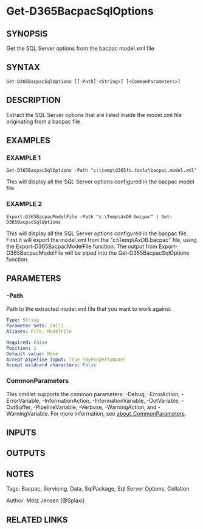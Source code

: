 ﻿---
external help file: d365fo.tools-help.xml
Module Name: d365fo.tools
online version:
schema: 2.0.0
---

# Get-D365BacpacSqlOptions

## SYNOPSIS
Get the SQL Server options from the bacpac model.xml file

## SYNTAX

```
Get-D365BacpacSqlOptions [[-Path] <String>] [<CommonParameters>]
```

## DESCRIPTION
Extract the SQL Server options that are listed inside the model.xml file originating from a bacpac file

## EXAMPLES

### EXAMPLE 1
```
Get-D365BacpacSqlOptions -Path "c:\temp\d365fo.tools\bacpac.model.xml"
```

This will display all the SQL Server options configured in the bacpac model file.

### EXAMPLE 2
```
Export-D365BacpacModelFile -Path "c:\Temp\AxDB.bacpac" | Get-D365BacpacSqlOptions
```

This will display all the SQL Server options configured in the bacpac file.
First it will export the model.xml from the "c:\Temp\AxDB.bacpac" file, using the Export-D365BacpacModelFile function.
The output from Export-D365BacpacModelFile will be piped into the Get-D365BacpacSqlOptions function.

## PARAMETERS

### -Path
Path to the extracted model.xml file that you want to work against

```yaml
Type: String
Parameter Sets: (All)
Aliases: File, ModelFile

Required: False
Position: 1
Default value: None
Accept pipeline input: True (ByPropertyName)
Accept wildcard characters: False
```

### CommonParameters
This cmdlet supports the common parameters: -Debug, -ErrorAction, -ErrorVariable, -InformationAction, -InformationVariable, -OutVariable, -OutBuffer, -PipelineVariable, -Verbose, -WarningAction, and -WarningVariable. For more information, see [about_CommonParameters](http://go.microsoft.com/fwlink/?LinkID=113216).

## INPUTS

## OUTPUTS

## NOTES
Tags: Bacpac, Servicing, Data, SqlPackage, Sql Server Options, Collation

Author: Mötz Jensen (@Splaxi)

## RELATED LINKS
